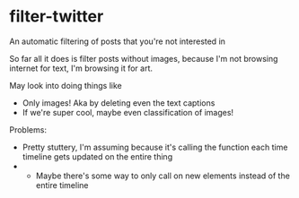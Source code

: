 # filter-twitter
An automatic filtering of posts that you're not interested in

So far all it does is filter posts without images, because I'm not browsing internet for text, I'm browsing it for art.

May look into doing things like

* Only images! Aka by deleting even the text captions
* If we're super cool, maybe even classification of images!

Problems:

* Pretty stuttery, I'm assuming because it's calling the function each time timeline gets updated on the entire thing
* * Maybe there's some way to only call on new elements instead of the entire timeline